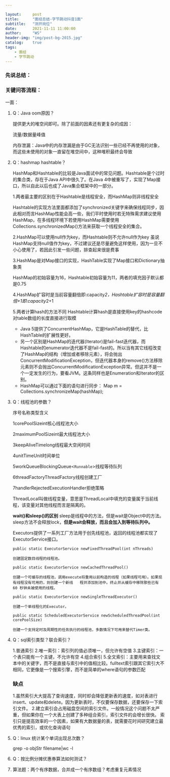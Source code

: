 ```yaml
---

layout:     post
title:      "面经总结-字节跳动抖音1面"
subtitle:   "测开岗位"
date:       2021-11-11 11:00:00
author:     "WS"
header-img: "img/post-bg-2015.jpg"
catalog:    true
tags:
    - 面经
    - 字节跳动
---
```


###  先说总结：



### 关键问答流程：

一面：

1. Q：Java oom原因？

   提供更大的堆空间即可。除了前面的因素还有更复杂的成因：

   流量/数据量峰值

   内存泄漏：Java中的内存泄漏是由于GC无法识别一些已经不再使用的对象，而这些未使用的对象一直留在堆空间中，这种堆积最终会导致

1. Q：hashmap hashtable？

   HashMap和Hashtable的比较是Java面试中的常见问题。Hashtable是个过时的集合类，存在于Java API中很久了。在Java 4中被重写了，实现了Map接口，所以自此以后也成了Java集合框架中的一部分。

   1.两者最主要的区别在于Hashtable是线程安全，而HashMap则非线程安全

   Hashtable的实现方法里面都添加了synchronized关键字来确保线程同步，因此相对而言HashMap性能会高一些，我们平时使用时若无特殊需求建议使用HashMap，在多线程环境下若使用HashMap需要使用Collections.synchronizedMap()方法来获取一个线程安全的集合。

   2.HashMap可以使用null作为key，而Hashtable则不允许null作为key
   虽说HashMap支持null值作为key，不过建议还是尽量避免这样使用，因为一旦不小心使用了，若因此引发一些问题，排查起来很是费事

   3.HashMap是对Map接口的实现，HashTable实现了Map接口和Dictionary抽象类

   HashMap的初始容量为16，Hashtable初始容量为11，两者的填充因子默认都是0.75

   4.HashMap扩容时是当前容量翻倍即:capacity*2，Hashtable扩容时是容量翻倍+1即:capacity*2+1

   5.两者计算hash的方法不同
   Hashtable计算hash是直接使用key的hashcode对table数组的长度直接进行取模

   - Java 5提供了ConcurrentHashMap，它是HashTable的替代，比HashTable的扩展性更好。
   - 另一个区别是HashMap的迭代器(Iterator)是fail-fast迭代器，而Hashtable的enumerator迭代器不是fail-fast的。所以当有其它线程改变了HashMap的结构（增加或者移除元素），将会抛出ConcurrentModificationException，但迭代器本身的remove()方法移除元素则不会抛出ConcurrentModificationException异常。但这并不是一个一定发生的行为，要看JVM。这条同样也是Enumeration和Iterator的区别。
   - HashMap可以通过下面的语句进行同步：
     Map m = Collections.synchronizeMap(hashMap);

1. Q：线程池的参数？

   序号名称类型含义

   1corePoolSizeint核心线程池大小

   2maximumPoolSizeint最大线程池大小

   3keepAliveTimelong线程最大空闲时间

   4unitTimeUnit时间单位

   5workQueueBlockingQueue<`Runnable`>线程等待队列

   6threadFactoryThreadFactory线程创建工厂

   7handlerRejectedExecutionHandler拒绝策略

   

   ThreadLocal叫做线程变量，意思是ThreadLocal中填充的变量属于当前线程，该变量对其他线程而言是隔离的。

   

   **wait()和sleep()的区别**
   sleep是线程中的方法，但是wait是Object中的方法。
   sleep方法不会释放lock，**但是wait会释放，而且会加入到等待队列中。**

   Executors提供了一系列工厂方法用于创先线程池，返回的线程池都实现了ExecutorService接口。   

       public static ExecutorService newFixedThreadPool(int nThreads)
       
       创建固定数目线程的线程池。
       
       public static ExecutorService newCachedThreadPool()
       
       创建一个可缓存的线程池，调用execute将重用以前构造的线程（如果线程可用）。如果现有线程没有可用的，则创建一个新线   程并添加到池中。终止并从缓存中移除那些已有 60 秒钟未被使用的线程。
       
       public static ExecutorService newSingleThreadExecutor()
       
       创建一个单线程化的Executor。
       
       public static ScheduledExecutorService newScheduledThreadPool(int corePoolSize)
       
       创建一个支持定时及周期性的任务执行的线程池，多数情况下可用来替代Timer类。
   
1. Q：sql索引类型？联合索引？

   1.普通索引
   2.唯一索引：索引列的值必须唯一，但允许有空值
   3.主键索引：一个表只能有一个主键，不允许有空
   4.组合索引
   5.全文索引：主要用来查找文本中的关键字，而不是直接与索引中的值相比较。fulltext索引跟其它索引大不相同，它更像是一个搜索引擎，而不是简单的where语句的参数匹配

   ### 缺点

   1.虽然索引大大提高了查询速度，同时却会降低更新表的速度，如对表进行insert、update和delete。因为更新表时，不仅要保存数据，还要保存一下索引文件。
   2.建立索引会占用磁盘空间的索引文件。一般情况这个问题不太严重，但如果你在一个大表上创建了多种组合索引，索引文件的会增长很快。
   索引只是提高效率的一个因素，如果有大数据量的表，就需要花时间研究建立最优秀的索引，或优化查询语句

1. Q：linux 统计某个单词出现总次数？

   grep -o objStr filename|wc -l

1. Q：按比例分摊优惠券算法如何测试？

1. 算法题：两个有序数据，合并成一个有序数组？考虑重复元素情况

